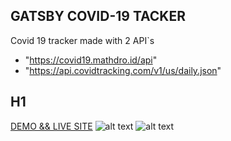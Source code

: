 ## GATSBY COVID-19 TACKER

Covid 19 tracker made with 2 API`s

- "https://covid19.mathdro.id/api"
- "https://api.covidtracking.com/v1/us/daily.json"

## H1

[DEMO && LIVE SITE](https://covid-19israel.web.app/)
![alt text][logo]
![alt text][logo2]

[logo]: 'https://github.com/OrchaniousS/gatsby-covid19/tree/main/Examples/ss1.jpg?raw=true' "screenshot 1"
[logo2]: 'https://github.com/OrchaniousS/gatsby-covid19/tree/main/Examples/ss2.jpg?raw=true' "screenshot 2"
